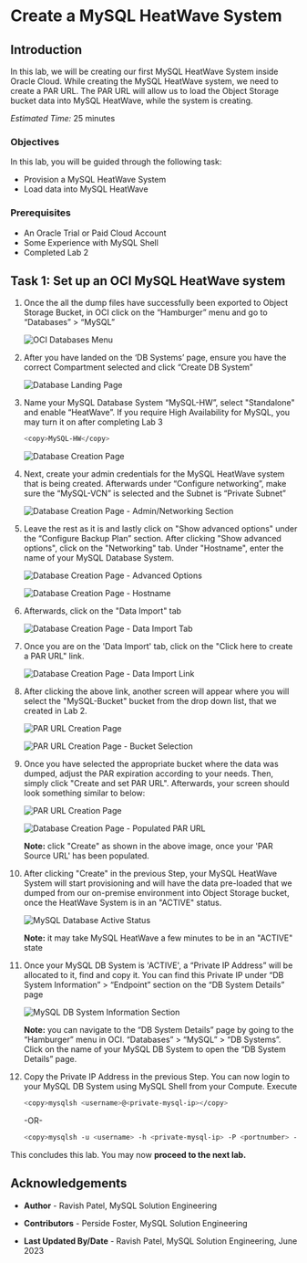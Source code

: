 # Create a MySQL HeatWave System

## Introduction

In this lab, we will be creating our first MySQL HeatWave System inside Oracle Cloud. While creating the MySQL HeatWave system, we need to create a PAR URL. The PAR URL will allow us to load the Object Storage bucket data into MySQL HeatWave, while the system is creating.

_Estimated Time:_ 25 minutes

### Objectives

In this lab, you will be guided through the following task:

- Provision a MySQL HeatWave System
- Load data into MySQL HeatWave

### Prerequisites

- An Oracle Trial or Paid Cloud Account
- Some Experience with MySQL Shell
- Completed Lab 2

## Task 1: Set up an OCI MySQL HeatWave system

1. Once the all the dump files have successfully been exported to Object Storage Bucket, in OCI click on the “Hamburger” menu and go to “Databases” > “MySQL”

    ![OCI Databases Menu](./images/mysql-nav1-new.png "mysql-nav")

2. After you have landed on the ‘DB Systems’ page, ensure you have the correct Compartment selected and click “Create DB System”

    ![Database Landing Page](./images/create-hw1-new.png "mysql-nav2")

3. Name your MySQL Database System “MySQL-HW”, select "Standalone" and enable “HeatWave”. If you require High Availability for MySQL, you may turn it on after completing Lab 3
    ```bash
    <copy>MySQL-HW</copy>
    ```

    ![Database Creation Page](./images/create-hw02-new.png "mysql-nav3")

4. Next, create your admin credentials for the MySQL HeatWave system that is being created. Afterwards under “Configure networking”, make sure the “MySQL-VCN” is selected and the Subnet is “Private Subnet”

    ![Database Creation Page - Admin/Networking Section](./images/hw-priv1-new.png "mysql-nav4")

5. Leave the rest as it is and lastly click on "Show advanced options" under the “Configure Backup Plan” section. After clicking "Show advanced options", click on the "Networking" tab. Under "Hostname", enter the name of your MySQL Database System.

    ![Database Creation Page - Advanced Options](./images/show-adv-new.png "show-advanced-options")

    ![Database Creation Page - Hostname](./images/hostname1-new.png "enter-hostname")

6. Afterwards, click on the "Data Import" tab

    ![Database Creation Page - Data Import Tab](./images/show-adv2-new.png "data-import")

7. Once you are on the 'Data Import' tab, click on the "Click here to create a PAR URL" link.

    ![Database Creation Page - Data Import Link](./images/create-par1-new.png "data-imp-options-hw2")

8. After clicking the above link, another screen will appear where you will select the "MySQL-Bucket" bucket from the drop down list, that we created in Lab 2.

    ![PAR URL Creation Page](./images/select-buck01-new.png "select-bucket")

    ![PAR URL Creation Page - Bucket Selection](./images/select-buck02-new.png "select-bucket2")

9. Once you have selected the appropriate bucket where the data was dumped, adjust the PAR expiration according to your needs. Then, simply click "Create and set PAR URL". Afterwards, your screen should look something similar to below:

    ![PAR URL Creation Page](./images/set-par-new.png "create-hw-using-par")

    ![Database Creation Page - Populated PAR URL](./images/create-hw-01-new.png "create-hw")

     **Note:** click "Create" as shown in the above image, once your 'PAR Source URL' has been populated.

10. After clicking "Create" in the previous Step, your MySQL HeatWave System will start provisioning and will have the data pre-loaded that we dumped from our on-premise environment into Object Storage bucket, once the HeatWave System is in an "ACTIVE" status.

    ![MySQL Database Active Status](./images/db-ready-new.png "MySQL-Active")

    **Note:** it may take MySQL HeatWave a few minutes to be in an "ACTIVE" state

11. Once your MySQL DB System is 'ACTIVE', a “Private IP Address” will be allocated to it, find and copy it. You can find this Private IP under “DB System Information” > “Endpoint” section on the “DB System Details” page

    ![MySQL DB System Information Section](./images/hw-ip1-new.png "MySQL-IP")

    **Note:** you can navigate to the “DB System Details” page by going to the “Hamburger” menu in OCI. “Databases” > “MySQL” > “DB Systems”. Click on the name of your MySQL DB System to open the “DB System Details” page.

12. Copy the Private IP Address in the previous Step. You can now login to your MySQL DB System using MySQL Shell from your Compute. Execute

    ```bash
    <copy>mysqlsh <username>@<private-mysql-ip></copy>
    ```

    -OR-

    ```bash
    <copy>mysqlsh -u <username> -h <private-mysql-ip> -P <portnumber> -p</copy>
    ```

This concludes this lab. You may now **proceed to the next lab.**

## Acknowledgements

- **Author** - Ravish Patel, MySQL Solution Engineering

- **Contributors** - Perside Foster, MySQL Solution Engineering

- **Last Updated By/Date** - Ravish Patel, MySQL Solution Engineering, June 2023
